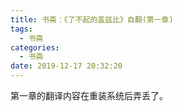 ```yaml
---
title: 书斋：《了不起的盖兹比》自翻(第一章)
tags:
  - 书斋
categories:
  - 书斋
date: 2019-12-17 20:32:20
---
```

第一章的翻译内容在重装系统后弄丢了。
<!--more-->